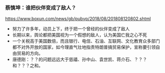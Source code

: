### 蔡慎坤：谁把伙伴变成了敌人？
https://www.boxun.com/news/gb/pubvp/2018/08/201808120802.shtml
- 努力了许多年，动员上下，终于把一个曾经的伙伴变成了敌人
- 长期以来，舆论都把美国视为一个假想的敌人，认为美国亡我之心不死
- 一个关税高于美国数倍，而且银行、电信、石油、互联网、文化教育众多部门都不对外开放的国家，如今理直气壮地指责特朗普搞贸易保护，宣称要引领自由贸易的方向。
- 唐德刚：？？的问题远远大于慈禧、孙中山、袁世凯、蒋介石、？？？和？？？之和。